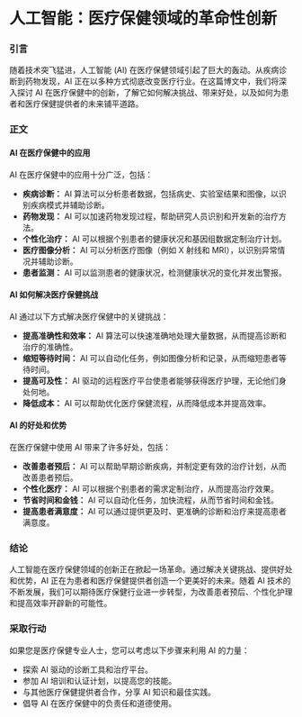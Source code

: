 # 人工智能：医疗保健领域的革命性创新

### 引言

随着技术突飞猛进，人工智能 (AI) 在医疗保健领域引起了巨大的轰动。从疾病诊断到药物发现，AI 正在以多种方式彻底改变医疗行业。在这篇博文中，我们将深入探讨 AI 在医疗保健中的创新，了解它如何解决挑战、带来好处，以及如何为患者和医疗保健提供者的未来铺平道路。

### 正文

#### AI 在医疗保健中的应用

AI 在医疗保健中的应用十分广泛，包括：

* **疾病诊断：** AI 算法可以分析患者数据，包括病史、实验室结果和图像，以识别疾病模式并辅助诊断。
* **药物发现：** AI 可以加速药物发现过程，帮助研究人员识别和开发新的治疗方法。
* **个性化治疗：** AI 可以根据个别患者的健康状况和基因组数据定制治疗计划。
* **医疗图像分析：** AI 可以分析医疗图像（例如 X 射线和 MRI），以识别异常情况并辅助诊断。
* **患者监测：** AI 可以监测患者的健康状况，检测健康状况的变化并发出警报。

#### AI 如何解决医疗保健挑战

AI 通过以下方式解决医疗保健中的关键挑战：

* **提高准确性和效率：** AI 算法可以快速准确地处理大量数据，从而提高诊断和治疗的准确性。
* **缩短等待时间：** AI 可以自动化任务，例如图像分析和记录，从而缩短患者等待时间。
* **提高可及性：** AI 驱动的远程医疗平台使患者能够获得医疗护理，无论他们身处何地。
* **降低成本：** AI 可以帮助优化医疗保健流程，从而降低成本并提高效率。

#### AI 的好处和优势

在医疗保健中使用 AI 带来了许多好处，包括：

* **改善患者预后：** AI 可以帮助早期诊断疾病，并制定更有效的治疗计划，从而改善患者预后。
* **个性化医疗：** AI 可以根据个别患者的需求定制治疗，从而提高治疗效果。
* **节省时间和金钱：** AI 可以自动化任务，加快流程，从而节省时间和金钱。
* **提高患者满意度：** AI 可以通过提供更及时、更准确的诊断和治疗来提高患者满意度。

### 结论

人工智能在医疗保健领域的创新正在掀起一场革命。通过解决关键挑战、提供好处和优势，AI 正在为患者和医疗保健提供者创造一个更美好的未来。随着 AI 技术的不断发展，我们可以期待医疗保健行业进一步转型，为改善患者预后、个性化护理和提高效率开辟新的可能性。

### 采取行动

如果您是医疗保健专业人士，您可以考虑以下步骤来利用 AI 的力量：

* 探索 AI 驱动的诊断工具和治疗平台。
* 参加 AI 培训和认证计划，以提高您的技能。
* 与其他医疗保健提供者合作，分享 AI 知识和最佳实践。
* 倡导 AI 在医疗保健中的负责任和道德使用。
